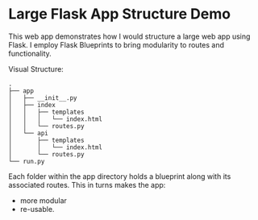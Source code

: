 # Large Flask App Structure Demo
This web app demonstrates how I would structure a large web app using Flask.
I employ Flask Blueprints to bring modularity to routes and functionality.

Visual Structure:
```
.
├── app
│   ├── __init__.py
│   ├── index
│   │   ├── templates
│   │   │   └── index.html
│   │   └── routes.py
│   └── api
│       ├── templates
│       │   └── index.html
│       └── routes.py
└── run.py
```
Each folder within the app directory holds a blueprint along with its associated routes. This in turns makes the app:
- more modular
- re-usable.
